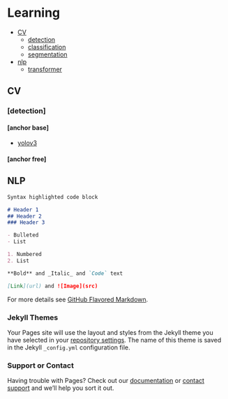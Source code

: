# Learning

- [CV](#CV)
    - [detection](#detection)
    - [classification](#classification)
    - [segmentation](#segmentation)
- [nlp](#nlp)
    - [transformer](#transformer)

## CV

### [detection]
#### [anchor base]
- [yolov3](cv/detection/anchor_base/yolov3.md)

#### [anchor free]

## NLP

```markdown
Syntax highlighted code block

# Header 1
## Header 2
### Header 3

- Bulleted
- List

1. Numbered
2. List

**Bold** and _Italic_ and `Code` text

[Link](url) and ![Image](src)
```

For more details see [GitHub Flavored Markdown](https://guides.github.com/features/mastering-markdown/).

### Jekyll Themes

Your Pages site will use the layout and styles from the Jekyll theme you have selected in your [repository settings](https://github.com/peace-zy/learning/settings/pages). The name of this theme is saved in the Jekyll `_config.yml` configuration file.

### Support or Contact

Having trouble with Pages? Check out our [documentation](https://docs.github.com/categories/github-pages-basics/) or [contact support](https://support.github.com/contact) and we’ll help you sort it out.
